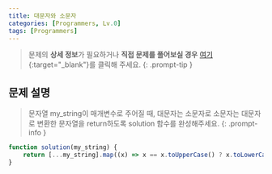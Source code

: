 ```yaml
---
title: 대문자와 소문자
categories: [Programmers, Lv.0]
tags: [Programmers]
---
```


> 문제의 **상세 정보**가 필요하거나 **직접 문제를 풀어보실 경우** [여기](https://school.programmers.co.kr/learn/courses/30/lessons/120893){:target="_blank"}를 클릭해 주세요.
{: .prompt-tip }

## 문제 설명

> 문자열 my_string이 매개변수로 주어질 때, 대문자는 소문자로 소문자는 대문자로 변환한 문자열을 return하도록 solution 함수를 완성해주세요.
{: .prompt-info }

```js
function solution(my_string) {
    return [...my_string].map((x) => x == x.toUpperCase() ? x.toLowerCase() : x.toUpperCase()).join('');
}
```